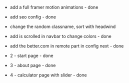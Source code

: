 - add a full framer motion animations - done
- add seo config - done
- change the random classname, sort with headwind
- add is scrolled in navbar to change colors - done
- add the better.com in remote part in config next - done

- 2 - start page - done
- 3 - about page - done
- 4 - calculator page with slider - done